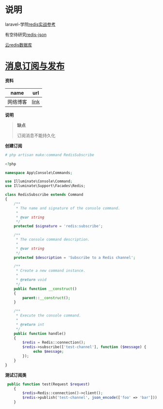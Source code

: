 # 说明



laravel-学院[redis实战参考](https://laravelacademy.org/books/high-performance-redis)

有空待研究[redis-json](https://oss.redis.com/redisjson/)

[云redis数据库](https://app.redislabs.com/#/subscriptions/subscription/1703229/bdb)



# [消息订阅与发布](https://learnku.com/docs/laravel/8.x/redis/9405#08edd9)

**资料**

| name     | url                                                          |
| -------- | ------------------------------------------------------------ |
| 网络博客 | [link](https://blog.csdn.net/weixin_43888891/article/details/130951434) |

**说明**

> **缺点**
>
> 订阅消息不能持久化

**创建订阅**

```php
# php artisan make:command RedisSubscribe
    
<?php

namespace App\Console\Commands;

use Illuminate\Console\Command;
use Illuminate\Support\Facades\Redis;

class RedisSubscribe extends Command
{
    /**
     * The name and signature of the console command.
     *
     * @var string
     */
    protected $signature = 'redis:subscribe';

    /**
     * The console command description.
     *
     * @var string
     */
    protected $description = 'Subscribe to a Redis channel';

    /**
     * Create a new command instance.
     *
     * @return void
     */
    public function __construct()
    {
        parent::__construct();
    }

    /**
     * Execute the console command.
     *
     * @return int
     */
    public function handle()
    {
        $redis = Redis::connection();
        $redis->subscribe(['test-channel'], function ($message) {
             echo $message;
        });
    }
}    
```

**测试订阅类**

```php
 public function test(Request $request)
    {
        $redis=Redis::connection()->client();
        $redis->publish('test-channel', json_encode(['foo' => 'bar']));
    }
```

